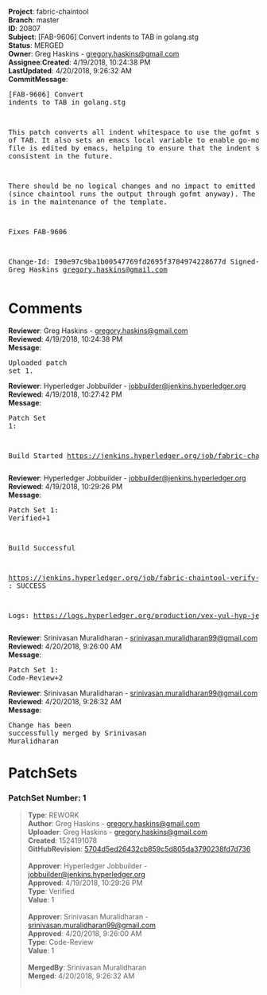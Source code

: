 <strong>Project</strong>: fabric-chaintool</br><strong>Branch</strong>: master<br><strong>ID</strong>: 20807<br><strong>Subject</strong>: [FAB-9606] Convert indents to TAB in golang.stg<br><strong>Status</strong>: MERGED<br><strong>Owner</strong>: Greg Haskins - gregory.haskins@gmail.com<br><strong>Assignee</strong>:<strong>Created</strong>: 4/19/2018, 10:24:38 PM<br><strong>LastUpdated</strong>: 4/20/2018, 9:26:32 AM<br><strong>CommitMessage</strong>:<br><pre>[FAB-9606] Convert indents to TAB in golang.stg

This patch converts all indent whitespace to use the gofmt standard
of TAB.  It also sets an emacs local variable to enable go-mode
when this file is edited by emacs, helping to ensure that the
indent style stays consistent in the future.

There should be no logical changes and no impact to emitted code
(since chaintool runs the output through gofmt anyway).  The main
benefit is in the maintenance of the template.

Fixes FAB-9606

Change-Id: I90e97c9ba1b00547769fd2695f3784974228677d
Signed-off-by: Greg Haskins <gregory.haskins@gmail.com>
</pre><h1>Comments</h1><strong>Reviewer</strong>: Greg Haskins - gregory.haskins@gmail.com<br><strong>Reviewed</strong>: 4/19/2018, 10:24:38 PM<br><strong>Message</strong>: <pre>Uploaded patch set 1.</pre><strong>Reviewer</strong>: Hyperledger Jobbuilder - jobbuilder@jenkins.hyperledger.org<br><strong>Reviewed</strong>: 4/19/2018, 10:27:42 PM<br><strong>Message</strong>: <pre>Patch Set 1:

Build Started https://jenkins.hyperledger.org/job/fabric-chaintool-verify-x86_64/128/</pre><strong>Reviewer</strong>: Hyperledger Jobbuilder - jobbuilder@jenkins.hyperledger.org<br><strong>Reviewed</strong>: 4/19/2018, 10:29:26 PM<br><strong>Message</strong>: <pre>Patch Set 1: Verified+1

Build Successful 

https://jenkins.hyperledger.org/job/fabric-chaintool-verify-x86_64/128/ : SUCCESS

Logs: https://logs.hyperledger.org/production/vex-yul-hyp-jenkins-3/fabric-chaintool-verify-x86_64/128</pre><strong>Reviewer</strong>: Srinivasan Muralidharan - srinivasan.muralidharan99@gmail.com<br><strong>Reviewed</strong>: 4/20/2018, 9:26:00 AM<br><strong>Message</strong>: <pre>Patch Set 1: Code-Review+2</pre><strong>Reviewer</strong>: Srinivasan Muralidharan - srinivasan.muralidharan99@gmail.com<br><strong>Reviewed</strong>: 4/20/2018, 9:26:32 AM<br><strong>Message</strong>: <pre>Change has been successfully merged by Srinivasan Muralidharan</pre><h1>PatchSets</h1><h3>PatchSet Number: 1</h3><blockquote><strong>Type</strong>: REWORK<br><strong>Author</strong>: Greg Haskins - gregory.haskins@gmail.com<br><strong>Uploader</strong>: Greg Haskins - gregory.haskins@gmail.com<br><strong>Created</strong>: 1524191078<br><strong>GitHubRevision</strong>: [5704d5ed26432cb859c5d805da3790238fd7d736](https://github.com/hyperledger/fabric-chaintool/commit/5704d5ed26432cb859c5d805da3790238fd7d736)<br><br><strong>Approver</strong>: Hyperledger Jobbuilder - jobbuilder@jenkins.hyperledger.org<br><strong>Approved</strong>: 4/19/2018, 10:29:26 PM<br><strong>Type</strong>: Verified<br><strong>Value</strong>: 1<br><br><strong>Approver</strong>: Srinivasan Muralidharan - srinivasan.muralidharan99@gmail.com<br><strong>Approved</strong>: 4/20/2018, 9:26:00 AM<br><strong>Type</strong>: Code-Review<br><strong>Value</strong>: 1<br><br><strong>MergedBy</strong>: Srinivasan Muralidharan<br><strong>Merged</strong>: 4/20/2018, 9:26:32 AM<br><br></blockquote>
